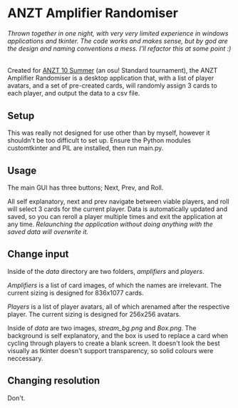 # ANZT Amplifier Randomiser

###### Thrown together in one night, with very very limited experience in windows applications and tkinter. The code works and makes sense, but by god are the design and naming conventions a mess. I'll refactor this at some point :)

Created for [ANZT 10 Summer](https://osu.ppy.sh/community/forums/topics/1699251) (an osu! Standard tournament), the ANZT Amplifier Randomiser is a desktop application that, with a list of player avatars, and a set of pre-created cards, will randomly assign 3 cards to each player, and output the data to a csv file.

## Setup

This was really not designed for use other than by myself, however it shouldn't be too difficult to set up. Ensure the Python modules customtkinter and PIL are installed, then run main.py. 

## Usage

The main GUI has three buttons; Next, Prev, and Roll.

All self explanatory, next and prev navigate between viable players, and roll will select 3 cards for the current player. Data is automatically updated and saved, so you can reroll a player multiple times and exit the application at any time. *Relaunching the application without doing anything with the saved data will overwrite it.*

## Change input

Inside of the *data* directory are two folders, *amplifiers* and *players*. 

*Amplifiers* is a list of card images, of which the names are irrelevant. The current sizing is designed for 836x1077 cards.

*Players* is a list of player avatars, all of which arenamed after the respective player. The current sizing is designed for 256x256 avatars.

Inside of *data* are two images, *stream_bg.png* and *Box.png*. The background is self explanatory, and the box is used to replace a card when cycling through players to create a blank screen. It doesn't look the best visually as tkinter doesn't support transparency, so solid colours were neccessary.

## Changing resolution

Don't.
